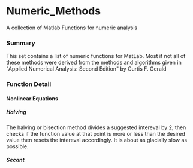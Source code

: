 Numeric_Methods
===============

A collection of Matlab Functions for numeric analysis

### Summary

This set contains a list of numeric functions for MatLab. Most if not all of these methods were derived from the methods and algorithms given in "Applied Numerical Analysis: Second Edition" by Curtis F. Gerald

### Function Detail
#### Nonlinear Equations

##### Halving
The halving or bisection method divides a suggested intereval by 2, then checks if the function value at that point is more or less than the desired value then resets the intereval accordingly. It is about as glacially slow as possible.

##### Secant

